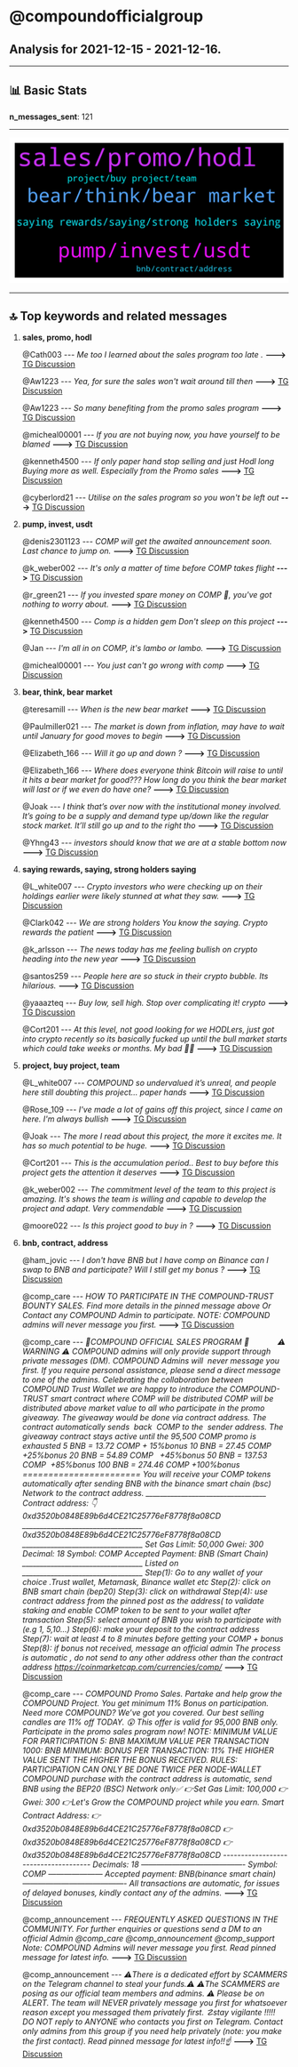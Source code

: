 # **@compoundofficialgroup**
 ## Analysis for **2021-12-15** - **2021-12-16**.

---

## 📊 **Basic Stats**

**n_messages_sent**: 121

---
![wordcloud](compoundofficialgroup_1Days_wordcloud.png)

---


## 🔝 **Top keywords and related messages**

1. **sales, promo, hodl**

    @Cath003 --- *Me too  I learned about the sales program too late .* **--->** [TG Discussion](https://t.me/compoundofficialgroup/24135)

    @Aw1223 --- *Yea, for sure the sales won't wait around till then* **--->** [TG Discussion](https://t.me/compoundofficialgroup/23997)

    @Aw1223 --- *So many benefiting from the promo sales program* **--->** [TG Discussion](https://t.me/compoundofficialgroup/24111)

    @micheal00001 --- *If you are not buying now, you have yourself to be blamed* **--->** [TG Discussion](https://t.me/compoundofficialgroup/24113)

    @kenneth4500 --- *If only paper hand stop selling and just Hodl long Buying more as well. Especially from the Promo sales* **--->** [TG Discussion](https://t.me/compoundofficialgroup/24032)

    @cyberlord21 --- *Utilise on the sales program so you won't be left out* **--->** [TG Discussion](https://t.me/compoundofficialgroup/24052)

2. **pump, invest, usdt**

    @denis2301123 --- *COMP will get the awaited announcement soon.  Last chance to jump on.* **--->** [TG Discussion](https://t.me/compoundofficialgroup/24094)

    @k_weber002 --- *It's only a matter of time before COMP takes flight* **--->** [TG Discussion](https://t.me/compoundofficialgroup/24171)

    @r_green21 --- *If you invested spare money on COMP 🚀, you've got nothing to worry about.* **--->** [TG Discussion](https://t.me/compoundofficialgroup/24054)

    @kenneth4500 --- *Comp is a hidden gem  Don't sleep on this project* **--->** [TG Discussion](https://t.me/compoundofficialgroup/24127)

    @Jan --- *I'm all in on COMP, it's lambo or lambo.* **--->** [TG Discussion](https://t.me/compoundofficialgroup/24015)

    @micheal00001 --- *You just can't go wrong with comp* **--->** [TG Discussion](https://t.me/compoundofficialgroup/24072)

3. **bear, think, bear market**

    @teresamill --- *When is the new bear market* **--->** [TG Discussion](https://t.me/compoundofficialgroup/24077)

    @Paulmiller021 --- *The market is down from inflation, may have to wait until January for good moves to begin* **--->** [TG Discussion](https://t.me/compoundofficialgroup/23996)

    @Elizabeth_166 --- *Will it go up and down ?* **--->** [TG Discussion](https://t.me/compoundofficialgroup/24129)

    @Elizabeth_166 --- *Where does everyone think Bitcoin will raise to until it hits a bear market for good??? How long do you think the bear market will last or if we even do have one?* **--->** [TG Discussion](https://t.me/compoundofficialgroup/24074)

    @Joak --- *I think that’s over now with the institutional money involved. It’s going to be a supply and demand type up/down like the regular stock market. It’ll still go up and to the right tho* **--->** [TG Discussion](https://t.me/compoundofficialgroup/24106)

    @Yhng43 --- *investors should know that we are at a stable bottom now* **--->** [TG Discussion](https://t.me/compoundofficialgroup/24060)

4. **saying rewards, saying, strong holders saying**

    @L_white007 --- *Crypto investors who were checking up on their holdings earlier were likely stunned at what they saw.* **--->** [TG Discussion](https://t.me/compoundofficialgroup/24064)

    @Clark042 --- *We are strong holders  You know the saying.  Crypto rewards the patient* **--->** [TG Discussion](https://t.me/compoundofficialgroup/24154)

    @k_arlsson --- *The news today has me feeling bullish on crypto heading into the new year* **--->** [TG Discussion](https://t.me/compoundofficialgroup/24091)

    @santos259 --- *People here are so stuck in their crypto bubble. Its hilarious.* **--->** [TG Discussion](https://t.me/compoundofficialgroup/24089)

    @yaaazteq --- *Buy low, sell high.  Stop over complicating it!  crypto* **--->** [TG Discussion](https://t.me/compoundofficialgroup/23981)

    @Cort201 --- *At this level, not good looking for we HODLers, just got into crypto recently so its basically fucked up until the bull market starts which could take weeks or months. My bad 🥱🥱* **--->** [TG Discussion](https://t.me/compoundofficialgroup/24024)

5. **project, buy project, team**

    @L_white007 --- *COMPOUND so undervalued it’s unreal, and people here still doubting this project… paper hands* **--->** [TG Discussion](https://t.me/compoundofficialgroup/24143)

    @Rose_109 --- *I've made a lot of gains off this project, since I came on here.  I'm always bullish* **--->** [TG Discussion](https://t.me/compoundofficialgroup/24150)

    @Joak --- *The more I read about this project, the more it excites me. It has so much potential to be huge.* **--->** [TG Discussion](https://t.me/compoundofficialgroup/24119)

    @Cort201 --- *This is the accumulation period..  Best to buy before this project gets the  attention it deserves* **--->** [TG Discussion](https://t.me/compoundofficialgroup/24044)

    @k_weber002 --- *The commitment level of the team to this project is amazing. It's shows the team is willing and capable to develop the project and adapt.  Very commendable* **--->** [TG Discussion](https://t.me/compoundofficialgroup/24041)

    @moore022 --- *Is this project good to buy in ?* **--->** [TG Discussion](https://t.me/compoundofficialgroup/24137)

6. **bnb, contract, address**

    @ham_jovic --- *I don't have BNB but I have comp on Binance can I swap to BNB and participate?  Will I still get my bonus ?* **--->** [TG Discussion](https://t.me/compoundofficialgroup/24133)

    @comp_care --- *HOW TO PARTICIPATE IN THE COMPOUND-TRUST BOUNTY SALES. Find more details in the pinned message above  Or  Contact any COMPOUND Admin to participate. NOTE: COMPOUND admins will never message you first.* **--->** [TG Discussion](https://t.me/compoundofficialgroup/24069)

    @comp_care --- *🎉COMPOUND OFFICIAL SALES PROGRAM 🎉                ⚠️ WARNING ⚠️   COMPOUND admins will only provide support through private messages (DM). COMPOUND Admins will  never message you first. If you require personal assistance, please send a direct message to one of the admins.   Celebrating the collaboration between COMPOUND Trust Wallet we are happy to introduce the COMPOUND-TRUST smart contract where COMP will be distributed     COMP will be distributed above market value to all who participate in the promo giveaway.   The giveaway would be done via contract address.   The contract automatically sends  back  COMP to the  sender address.   The giveaway contract stays active until the 95,500 COMP promo is exhausted   5 BNB = 13.72 COMP + 15%bonus   10 BNB = 27.45 COMP  +25%bonus   20 BNB = 54.89 COMP   +45%bonus   50 BNB = 137.53 COMP  +85%bonus   100 BNB = 274.46 COMP +100%bonus    ======================= You will receive your COMP tokens automatically after sending BNB with the binance smart chain (bsc)  Network to the contract address.  __________________________________   Contract address: 👇   0xd3520b0848E89b6d4CE21C25776eF8778f8a08CD __________________________________    0xd3520b0848E89b6d4CE21C25776eF8778f8a08CD  __________________________________   Set Gas Limit: 50,000 Gwei: 300 Decimal: 18 Symbol: COMP Accepted Payment: BNB (Smart Chain)  __________________________________ Listed on  __________________________________   Step(1): Go to any wallet of your choice .Trust wallet, Metamask, Binance wallet etc   Step(2): click on BNB smart chain (bep20)   Step(3): click on withdrawal   Step(4): use contract address from the pinned post as the address( to validate staking and enable COMP token to be sent to your wallet after transaction   Step(5): select amount of BNB you wish to participate with (e.g 1, 5,10...)   Step(6): make your deposit to the contract address   Step(7): wait at least 4 to 8 minutes before getting your COMP + bonus   Step(8): if bonus not received, message an official admin   The process is automatic , do not send to any other address other than the contract address   https://coinmarketcap.com/currencies/comp/* **--->** [TG Discussion](https://t.me/compoundofficialgroup/24083)

    @comp_care --- *COMPOUND Promo Sales.   Partake and help grow the COMPOUND Project. You get minimum 11% Bonus on participation.   Need more COMPOUND? We’ve got you covered. Our best selling candles are 11% off TODAY. 😲 This offer is valid for 95,000 BNB only. Participate in the promo sales program now!   NOTE:   MINIMUM VALUE FOR PARTICIPATION   5: BNB   MAXIMUM VALUE PER TRANSACTION   1000: BNB   MINIMUM: BONUS PER TRANSACTION: 11%   THE HIGHER VALUE SENT THE HIGHER THE BONUS RECEIVED.   RULES:   PARTICIPATION CAN ONLY BE DONE TWICE PER NODE-WALLET    COMPOUND purchase with the contract address is automatic, send BNB using the BEP20 (BSC) Network only✅     👉Set Gas Limit: 100,000 👉Gwei: 300   👉Let's Grow the COMPOUND project while you earn.    Smart Contract Address:   👉  0xd3520b0848E89b6d4CE21C25776eF8778f8a08CD  👉  0xd3520b0848E89b6d4CE21C25776eF8778f8a08CD  👉  0xd3520b0848E89b6d4CE21C25776eF8778f8a08CD  ------------------------------------- Decimals: 18 —————————————-  Symbol: COMP ——————— Accepted payment: BNB(binance smart chain) —————————————-   All transactions are automatic, for issues of delayed bonuses, kindly contact any of the admins.* **--->** [TG Discussion](https://t.me/compoundofficialgroup/24068)

    @comp_announcement --- *FREQUENTLY ASKED QUESTIONS IN THE COMMUNITY.   For further enquiries or questions send a DM to an official Admin @comp_care    @comp_announcement  @comp_support   Note:  COMPOUND Admins will never message you first. Read pinned message for latest info.* **--->** [TG Discussion](https://t.me/compoundofficialgroup/23984)

    @comp_announcement --- *⚠️There is a dedicated effort by SCAMMERS on the Telegram channel to steal your funds.⚠️  ⚠️The SCAMMERS are posing as our official team members and admins. ⚠️  Please be on ALERT.  The team will NEVER privately message you first for whatsoever reason except you messaged them privately first.   ☡stay vigilante !!!!!  DO NOT reply to ANYONE who contacts you first on Telegram. Contact only admins from this group if you need help privately (note: you make the first contact).  Read pinned message for latest info!!☝* **--->** [TG Discussion](https://t.me/compoundofficialgroup/24025)

